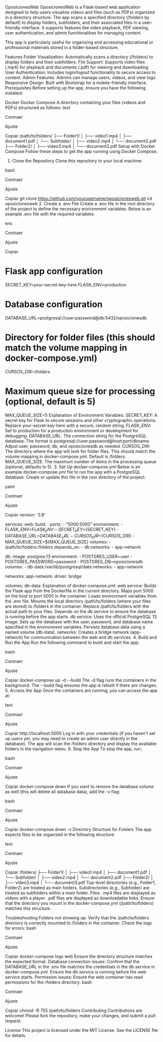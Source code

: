 OposicionesWeb
OposicionesWeb is a Flask-based web application designed to help users visualize videos and files (such as PDFs) organized in a directory structure. The app scans a specified directory (/folders by default) to display folders, subfolders, and their associated files in a user-friendly interface. It supports features like video playback, PDF viewing, user authentication, and admin functionalities for managing content.

This app is particularly useful for organizing and accessing educational or professional materials stored in a folder-based structure.

Features
Folder Visualization: Automatically scans a directory (/folders) to display folders and their subfolders.
File Support: Supports video files (.mp4) for playback and documents (.pdf) for viewing and downloading.
User Authentication: Includes login/logout functionality to secure access to content.
Admin Features: Admins can manage users, videos, and view logs.
Responsive Design: Built with Bootstrap for a mobile-friendly interface.
Prerequisites
Before setting up the app, ensure you have the following installed:

Docker
Docker Compose
A directory containing your files (videos and PDFs) structured as follows:
text

Contraer

Ajuste

Copiar
/path/to/folders/
├── Folder1/
│   ├── video1.mp4
│   ├── document1.pdf
│   └── Subfolder/
│       ├── video2.mp4
│       └── document2.pdf
├── Folder2/
│   ├── video3.mp4
│   └── document3.pdf
Setup with Docker Compose
Follow these steps to get the app running using Docker Compose.

1. Clone the Repository
Clone this repository to your local machine:

bash

Contraer

Ajuste

Copiar
git clone https://github.com/yourusername/oposicionesweb.git
cd oposicionesweb
2. Create a .env File
Create a .env file in the root directory of the project to define the necessary environment variables. Below is an example .env file with the required variables:

env

Contraer

Ajuste

Copiar
# Flask app configuration
SECRET_KEY=your-secret-key-here
FLASK_ENV=production

# Database configuration
DATABASE_URL=postgresql://user:password@db:5432/oposicionesdb

# Directory for folder files (this should match the volume mapping in docker-compose.yml)
CURSOS_DIR=/folders

# Maximum queue size for processing (optional, default is 5)
MAX_QUEUE_SIZE=5
Explanation of Environment Variables:
SECRET_KEY: A secret key for Flask to secure sessions and other cryptographic operations. Replace your-secret-key-here with a secure, random string.
FLASK_ENV: Set to production for a production environment or development for debugging.
DATABASE_URL: The connection string for the PostgreSQL database. The format is postgresql://user:password@host:port/dbname. Adjust user, password, db, and oposicionesdb as needed.
CURSOS_DIR: The directory where the app will look for folder files. This should match the volume mapping in docker-compose.yml. Default is /folders.
MAX_QUEUE_SIZE: The maximum number of items in the processing queue (optional, defaults to 5).
3. Set Up docker-compose.yml
Below is an example docker-compose.yml file to run the app with a PostgreSQL database. Create or update this file in the root directory of the project:

yaml

Contraer

Ajuste

Copiar
version: '3.8'

services:
  web:
    build: .
    ports:
      - "5000:5000"
    environment:
      - FLASK_ENV=${FLASK_ENV}
      - SECRET_KEY=${SECRET_KEY}
      - DATABASE_URL=${DATABASE_URL}
      - CURSOS_DIR=${CURSOS_DIR}
      - MAX_QUEUE_SIZE=${MAX_QUEUE_SIZE}
    volumes:
      - /path/to/folders:/folders
    depends_on:
      - db
    networks:
      - app-network

  db:
    image: postgres:13
    environment:
      - POSTGRES_USER=user
      - POSTGRES_PASSWORD=password
      - POSTGRES_DB=oposicionesdb
    volumes:
      - db-data:/var/lib/postgresql/data
    networks:
      - app-network

networks:
  app-network:
    driver: bridge

volumes:
  db-data:
Explanation of docker-compose.yml:
web service:
Builds the Flask app from the Dockerfile in the current directory.
Maps port 5000 on the host to port 5000 in the container.
Loads environment variables from the .env file.
Mounts the local directory /path/to/folders (where your files are stored) to /folders in the container. Replace /path/to/folders with the actual path to your files.
Depends on the db service to ensure the database is running before the app starts.
db service:
Uses the official PostgreSQL 13 image.
Sets up the database with the user, password, and database name specified in the environment variables.
Persists database data using a named volume (db-data).
networks:
Creates a bridge network (app-network) for communication between the web and db services.
4. Build and Run the App
Run the following command to build and start the app:

bash

Contraer

Ajuste

Copiar
docker-compose up -d --build
The -d flag runs the containers in the background.
The --build flag ensures the app is rebuilt if there are changes.
5. Access the App
Once the containers are running, you can access the app at:

text

Contraer

Ajuste

Copiar
http://localhost:5000
Log in with your credentials (if you haven't set up users yet, you may need to create an admin user directly in the database).
The app will scan the /folders directory and display the available folders in the navigation menu.
6. Stop the App
To stop the app, run:

bash

Contraer

Ajuste

Copiar
docker-compose down
If you want to remove the database volume as well (this will delete all database data), add the -v flag:

bash

Contraer

Ajuste

Copiar
docker-compose down -v
Directory Structure for Folders
The app expects files to be organized in the following structure:

text

Contraer

Ajuste

Copiar
/folders/
├── Folder1/
│   ├── video1.mp4
│   ├── document1.pdf
│   └── Subfolder/
│       ├── video2.mp4
│       └── document2.pdf
├── Folder2/
│   ├── video3.mp4
│   └── document3.pdf
Top-level directories (e.g., Folder1, Folder2) are treated as main folders.
Subdirectories (e.g., Subfolder) are treated as subfolders within a main folder.
Files:
.mp4 files are displayed as videos with a player.
.pdf files are displayed as downloadable links.
Ensure that the directory you mount in the docker-compose.yml (/path/to/folders) matches this structure.

Troubleshooting
Folders not showing up:
Verify that the /path/to/folders directory is correctly mounted to /folders in the container.
Check the logs for errors:
bash

Contraer

Ajuste

Copiar
docker-compose logs web
Ensure the directory structure matches the expected format.
Database connection issues:
Confirm that the DATABASE_URL in the .env file matches the credentials in the db service in docker-compose.yml.
Ensure the db service is running before the web service starts.
Permission issues:
Ensure the web container has read permissions for the /folders directory:
bash

Contraer

Ajuste

Copiar
chmod -R 755 /path/to/folders
Contributing
Contributions are welcome! Please fork the repository, make your changes, and submit a pull request.

License
This project is licensed under the MIT License. See the LICENSE file for details.
